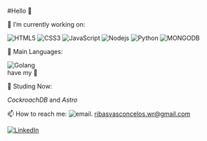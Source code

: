 #Hello 👋

🌱 I’m currently working on:

 ![HTML5](https://img.shields.io/badge/HTML5-000?style=for-the-badge&logo=html5) ![CSS3](https://img.shields.io/badge/CSS3-000?style=for-the-badge&logo=css3&logoColor=264CE4) ![JavaScript](https://img.shields.io/badge/JavaScript-000?style=for-the-badge&logo=javascript) ![Nodejs](https://img.shields.io/badge/Node.js-43853D?style=for-the-badge&logo=node.js&logoColor=white) ![Python](https://img.shields.io/badge/Python-000?style=for-the-badge&logo=python) ![MONGODB](https://img.shields.io/badge/MongoDB-4EA94B?style=for-the-badge&logo=mongodb&logoColor=white)



🥇 Main Languages:

![Golang](https://img.shields.io/badge/Go-00ADD8?style=for-the-badge&logo=go&logoColor=white)     
have my 💙



📖 Studing Now:

*CockroachDB* and *Astro*



📫 How to reach me: ![email.](https://img.shields.io/badge/Gmail-D14836?style=for-the-badge&logo=gmail&logoColor=white) ribasvasconcelos.wr@gmail.com

[![LinkedIn](https://img.shields.io/badge/LinkedIn-000?style=for-the-badge&logo=linkedin&logoColor=0E76A8)](www.linkedin.com/in/j-welington-ribas-jr-993632112)
